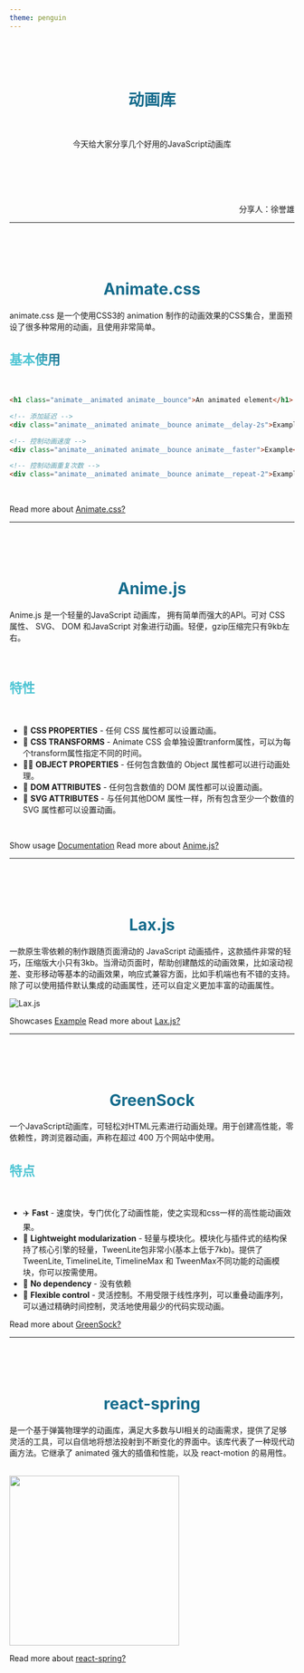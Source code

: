```yaml
---
theme: penguin
---
```


# 动画库
<br>
<p class="center">今天给大家分享几个好用的JavaScript动画库</p>
<br>
<p class="right"> 分享人：徐誉雄 </p>

<style>
h1 {
  margin-top: 100px;
  text-align: center;
  background-color: #2B90B6;
  background-image: linear-gradient(45deg, #4EC5D4 10%, #146b8c 20%);
  background-size: 100%;
  -webkit-background-clip: text;
  -moz-background-clip: text;
  -webkit-text-fill-color: transparent;
  -moz-text-fill-color: transparent;
}
.center {
  text-align: center;
}
.right {
  padding-top: 50px;
  text-align: right;
}

</style>

---


# Animate.css

animate.css 是一个使用CSS3的 animation 制作的动画效果的CSS集合，里面预设了很多种常用的动画，且使用非常简单。

## 基本使用

<br>

```html
<h1 class="animate__animated animate__bounce">An animated element</h1>

<!-- 添加延迟 -->
<div class="animate__animated animate__bounce animate__delay-2s">Example</div>

<!-- 控制动画速度 -->
<div class="animate__animated animate__bounce animate__faster">Example</div>

<!-- 控制动画重复次数 -->
<div class="animate__animated animate__bounce animate__repeat-2">Example</div>
```
<br>

Read more about [Animate.css?](https://animate.style/)

<style>
h1, h2 {
  background-color: #2B90B6;
  background-image: linear-gradient(45deg, #4EC5D4 10%, #146b8c 20%);
  background-size: 100%;
  -webkit-background-clip: text;
  -moz-background-clip: text;
  -webkit-text-fill-color: transparent;
  -moz-text-fill-color: transparent;
}
h2 {
  font-size: 1.4rem !important;
}
</style>

---

# Anime.js

 Anime.js 是一个轻量的JavaScript 动画库， 拥有简单而强大的API。可对 CSS 属性、 SVG、 DOM 和JavaScript 对象进行动画。轻便，gzip压缩完只有9kb左右。 

<br>

## 特性

<br>

- 🌈 **CSS PROPERTIES** - 任何 CSS 属性都可以设置动画。
- 🧱 **CSS TRANSFORMS** - Animate CSS 会单独设置tranform属性，可以为每个transform属性指定不同的时间。
- 🧑‍💻 **OBJECT PROPERTIES** - 任何包含数值的 Object 属性都可以进行动画处理。
- 🤹 **DOM ATTRIBUTES** - 任何包含数值的 DOM 属性都可以设置动画。
- 🎥 **SVG ATTRIBUTES** - 与任何其他DOM 属性一样，所有包含至少一个数值的 SVG 属性都可以设置动画。

<br>

Show usage [Documentation](https://alexfox.dev/lax.js/)   Read more about [Anime.js?](https://animejs.com/)


<style>
h1, h2 {
  background-color: #2B90B6;
  background-image: linear-gradient(45deg, #4EC5D4 10%, #146b8c 20%);
  background-size: 100%;
  -webkit-background-clip: text;
  -moz-background-clip: text;
  -webkit-text-fill-color: transparent;
  -moz-text-fill-color: transparent;
}
h2 {
  font-size: 1.4rem !important;
}
</style>

---

# Lax.js

一款原生零依赖的制作跟随页面滑动的 JavaScript 动画插件，这款插件非常的轻巧，压缩版大小只有3kb。当滑动页面时，帮助创建酷炫的动画效果，比如滚动视差、变形移动等基本的动画效果，响应式兼容方面，比如手机端也有不错的支持。除了可以使用插件默认集成的动画属性，还可以自定义更加丰富的动画属性。


![Lax.js](https://camo.githubusercontent.com/60dbe0b2a1475b0c5602d175855ba9fc8a71d8ed9aed2e0490b8f8d72770b09f/68747470733a2f2f692e696d6775722e636f6d2f584e7676414f762e676966)



Showcases [Example](https://alexfox.dev/lax.js/)     Read more about [Lax.js?](https://github.com/alexfoxy/lax.js)


<style>
h1, h2 {
  background-color: #2B90B6;
  background-image: linear-gradient(45deg, #4EC5D4 10%, #146b8c 20%);
  background-size: 100%;
  -webkit-background-clip: text;
  -moz-background-clip: text;
  -webkit-text-fill-color: transparent;
  -moz-text-fill-color: transparent;
}
h2 {
  font-size: 1.4rem !important;
}
</style>

---

# GreenSock

 一个JavaScript动画库，可轻松对HTML元素进行动画处理。用于创建高性能，零依赖性，跨浏览器动画，声称在超过 400 万个网站中使用。 

## 特点

<br>

- ✈️ **Fast** - 速度快，专门优化了动画性能，使之实现和css一样的高性能动画效果。
- 🌰 **Lightweight modularization** - 轻量与模块化。模块化与插件式的结构保持了核心引擎的轻量，TweenLite包非常小(基本上低于7kb)。提供了TweenLite, TimelineLite, TimelineMax 和 TweenMax不同功能的动画模块，你可以按需使用。
- 🍊 **No dependency** - 没有依赖
- 🤹 **Flexible control** - 灵活控制。不用受限于线性序列，可以重叠动画序列，可以通过精确时间控制，灵活地使用最少的代码实现动画。


Read more about [GreenSock?](https://greensock.com/)


<style>
h1, h2 {
  background-color: #2B90B6;
  background-image: linear-gradient(45deg, #4EC5D4 10%, #146b8c 20%);
  background-size: 100%;
  -webkit-background-clip: text;
  -moz-background-clip: text;
  -webkit-text-fill-color: transparent;
  -moz-text-fill-color: transparent;
}
h2 {
  font-size: 1.4rem !important;
}
</style>

---


# react-spring

 是一个基于弹簧物理学的动画库，满足大多数与UI相关的动画需求，提供了足够灵活的工具，可以自信地将想法投射到不断变化的界面中。该库代表了一种现代动画方法。它继承了 animated 强大的插值和性能，以及 react-motion 的易用性。

<br>

<img width="300" src="https://pic.imgdb.cn/item/632c385516f2c2beb1523114.gif" />

<!-- <img width="300" src="https://pic.imgdb.cn/item/632c395516f2c2beb1532c46.gif" /> -->

<br>

Read more about [react-spring?](https://react-spring.dev/)


<style>
h1, h2 {
  background-color: #2B90B6;
  background-image: linear-gradient(45deg, #4EC5D4 10%, #146b8c 20%);
  background-size: 100%;
  -webkit-background-clip: text;
  -moz-background-clip: text;
  -webkit-text-fill-color: transparent;
  -moz-text-fill-color: transparent;
}
h2 {
  font-size: 1.4rem !important;
}
</style>

